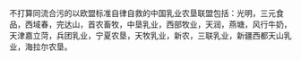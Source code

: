 
不打算同流合污的以欧盟标准自律自救的中国乳业农垦联盟包括：光明，三元食品，西域春，完达山，首农畜牧，中垦乳业，西部牧业，天润，燕塘，风行牛奶，天津嘉立菏，兵团乳业，宁夏农垦，天牧乳业，新农，三联乳业，新疆西都天山乳业，海拉尔农垦。
